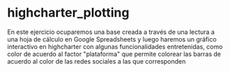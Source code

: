 # highcharter_plotting

En este ejercicio ocuparemos una base creada a través de una lectura a una hoja de cálculo en Google Spreadsheets y luego haremos un gráfico interactivo en 
highcharter con algunas funcionalidades entretenidas, como color de acuerdo al factor "plataforma" que permite colorear las barras de acuerdo al color de las 
redes sociales a las que corresponden
